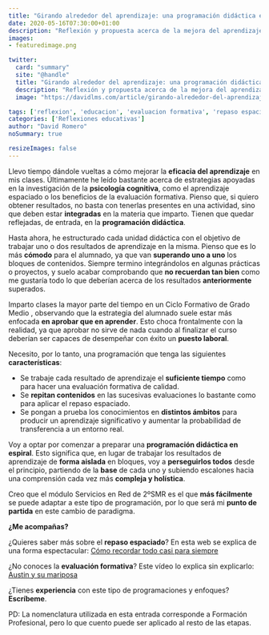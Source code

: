 ```yaml
---
title: "Girando alrededor del aprendizaje: una programación didáctica en espiral"
date: 2020-05-16T07:30:00+01:00
description: "Reflexión y propuesta acerca de la mejora del aprendizaje"
images:
- featuredimage.png

twitter:
  card: "summary"
  site: "@handle"
  title: "Girando alrededor del aprendizaje: una programación didáctica en espiral"
  description: "Reflexión y propuesta acerca de la mejora del aprendizaje"
  image: "https://davidlms.com/article/girando-alrededor-del-aprendizaje-una-programaci%C3%B3n-did%C3%A1ctica-en-espiral/featuredimage.png"

tags: ['reflexion', 'educacion', 'evaluacion formativa', 'repaso espaciado', 'programacion didactica', 'informatica', 'servicios en red']
categories: ['Reflexiones educativas']
author: "David Romero"
noSummary: true

resizeImages: false
---
```


Llevo tiempo dándole vueltas a cómo mejorar la **eficacia del aprendizaje** en mis clases. Últimamente he leído bastante acerca de estrategias apoyadas en la investigación de la **psicología cognitiva**, como el aprendizaje espaciado o los beneficios de la evaluación formativa. Pienso que, si quiero obtener resultados, no basta con tenerlas presentes en una actividad, sino que deben estar **integradas** en la materia que imparto. Tienen que quedar reflejadas, de entrada, en la **programación didáctica**.

Hasta ahora, he estructurado cada unidad didáctica con el objetivo de trabajar uno o dos resultados de aprendizaje en la misma. Pienso que es lo más **cómodo** para el alumnado, ya que van **superando uno a uno** los bloques de contenidos. Siempre termino integrándolos en algunas prácticas o proyectos, y suelo acabar comprobando que **no recuerdan tan bien** como me gustaría todo lo que deberían acerca de los resultados **anteriormente** superados.

Imparto clases la mayor parte del tiempo en un Ciclo Formativo de Grado Medio , observando que la estrategia del alumnado suele estar más enfocada **en aprobar que en aprender**. Esto choca frontalmente con la realidad, ya que aprobar no sirve de nada cuando al finalizar el curso deberían ser capaces de desempeñar con éxito un **puesto laboral**.

Necesito, por lo tanto, una programación que tenga las siguientes **características**:
* Se trabaje cada resultado de aprendizaje el **suficiente tiempo** como para hacer una evaluación formativa de calidad.
* Se **repitan contenidos** en las sucesivas evaluaciones lo bastante como para aplicar el repaso espaciado.
* Se pongan a prueba los conocimientos en **distintos ámbitos** para producir un aprendizaje significativo y aumentar la probabilidad de transferencia a un entorno real.

Voy a optar por comenzar a preparar una **programación didáctica en espiral**. Esto significa que, en lugar de trabajar los resultados de aprendizaje de **forma aislada** en bloques, voy a **perseguirlos todos** desde el principio, partiendo de la **base** de cada uno y subiendo escalones hacia una comprensión cada vez más **compleja y holística**.

Creo que el módulo Servicios en Red de 2ºSMR es el que **más fácilmente** se puede adaptar a este tipo de programación, por lo que será mi **punto de partida** en este cambio de paradigma.

**¿Me acompañas?**

¿Quieres saber más sobre el **repaso espaciado**? En esta web se explica de una forma espectacular: [Cómo recordar todo casi para siempre](https://ncase.me/remember/es.html)

¿No conoces la **evaluación formativa**? Este vídeo lo explica sin explicarlo: [Austin y su mariposa](https://www.youtube.com/watch?v=2-mKkYQ7hA4)

¿Tienes **experiencia** con este tipo de programaciones y enfoques? **Escríbeme**.

PD: La nomenclatura utilizada en esta entrada corresponde a Formación Profesional, pero lo que cuento puede ser aplicado al resto de las etapas.
